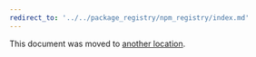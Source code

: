 ```yaml
---
redirect_to: '../../package_registry/npm_registry/index.md'
---
```


This document was moved to [another location](../../package_registry/npm_registry/index.md).
